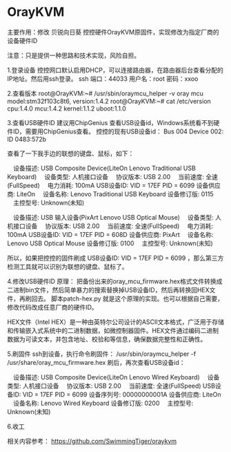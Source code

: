 # OrayKVM
主要作用：修改 贝锐向日葵 控控硬件OrayKVM原固件，实现修改为指定厂商的设备硬件ID


注意：只是提供一种思路和技术实现，风险自担。


1.登录设备
控控网口默认启用DHCP，可以连接路由器，在路由器后台查看分配的IP地址。然后用ssh登录。
ssh 端口：44033  用户名：root 密码：xxoo

2.查看版本
root@OrayKVM:~# /usr/sbin/oraymcu_helper -v
oray mcu model:stm32f103c8t6, version:1.4.2
root@OrayKVM:~# cat /etc/version
cpu:1.4.0
mcu:1.4.2
kernel:1.1.2
uboot:1.1.0

3.查看USB硬件ID
建议用ChipGenius 查看USB设备id，Windows系统看不到硬件ID，需要用ChipGenius查看。
控控的现有USB设备id：
Bus 004 Device 002: ID 0483:572b    

查看了一下我手边的联想的键盘、鼠标，如下：

　设备描述: USB Composite Device(LiteOn Lenovo Traditional USB Keyboard)
　设备类型: 人机接口设备
　协议版本: USB 2.00
　当前速度: 全速(FullSpeed)
　电力消耗: 100mA
 USB设备ID: VID = 17EF PID = 6099
设备供应商: LiteOn
　设备名称: Lenovo Traditional USB Keyboard
设备修订版: 0115
　主控型号: Unknown(未知)

　设备描述: USB 输入设备(PixArt Lenovo USB Optical Mouse)
　设备类型: 人机接口设备
　协议版本: USB 2.00
　当前速度: 全速(FullSpeed)
　电力消耗: 100mA
 USB设备ID: VID = 17EF PID = 608D
设备供应商: PixArt
　设备名称: Lenovo USB Optical Mouse
设备修订版: 0100
　主控型号: Unknown(未知)

所以，如果把控控的固件刷成  USB设备ID: VID = 17EF PID = 6099 ，那么第三方检测工具就可以识别为联想的键盘、鼠标了。

4.修改USB硬件ID
原理：
把备份出来的oray_mcu_firmware.hex格式文件转换成二进制bin文件，然后简单暴力的搜索替换掉USB设备ID，然后再转换回HEX文件，再刷回去。
脚本patch-hex.py 就是这个原理的实现。也可以根据自己需要，修改代码改成任意厂商的硬件ID。

‌HEX文件（Intel HEX）是一种由英特尔公司设计的ASCII文本格式，广泛用于存储和传输嵌入式系统中的二进制数据，如微控制器固件‌‌。HEX文件通过编码二进制数据为可读文本，并包含地址、校验和等信息，确保数据完整性和正确性‌。


5.刷固件
ssh到设备，执行命令刷固件：
/usr/sbin/oraymcu_helper -f /usr/share/oray_mcu_firmware.hex
刷后，再次查看USB设备id：

　设备描述: USB Composite Device(LiteOn Lenovo Wired Keyboard)
　设备类型: 人机接口设备
　协议版本: USB 2.00
　当前速度: 全速(FullSpeed)
 USB设备ID: VID = 17EF PID = 6099
设备序列号: 00000000001A
设备供应商: LiteOn
　设备名称: Lenovo Wired Keyboard
设备修订版: 0200
　主控型号: Unknown(未知)

6.收工


相关内容参考：
https://github.com/SwimmingTiger/oraykvm

